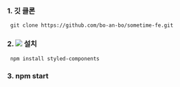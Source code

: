 
<h3> 1. 깃 클론 </h3>
<code> git clone https://github.com/bo-an-bo/sometime-fe.git  </code>


<h3> 2.  <img src="https://img.shields.io/badge/styled components-DB7093?style=flat-square&logo=styled-components&logoColor=white"/> 설치 </h3>

     npm install styled-components

<h3> 3. npm start </h3>
